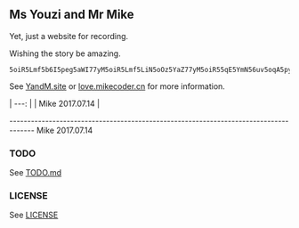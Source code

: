 Ms Youzi and Mr Mike
---

Yet, just a website for recording.

Wishing the story be amazing.

```
5oiR5Lmf5b6I5peg5aWI77yM5oiR5Lmf5LiN5oOz5YaZ77yM5oiR55qE5YmN56uv5oqA5pyv5b6I5beu55qE5ZWK44CC44CC44CC
```

See [YandM.site](http://yandm.site) or [love.mikecoder.cn](http://love.mikecoder.cn) for more information.

| ---: |
| Mike 2017.07.14 |

------------------------------------------------------------------------------------- Mike 2017.07.14

### TODO
See [TODO.md](./TODO.md)

### LICENSE
See [LICENSE](./LICENSE)

